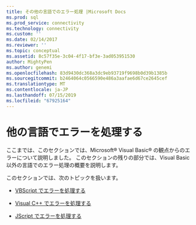```yaml
---
title: その他の言語でのエラー処理 |Microsoft Docs
ms.prod: sql
ms.prod_service: connectivity
ms.technology: connectivity
ms.custom: ''
ms.date: 02/14/2017
ms.reviewer: ''
ms.topic: conceptual
ms.assetid: 8c57f35e-3c04-4f17-bf3e-3ad053951530
author: MightyPen
ms.author: genemi
ms.openlocfilehash: 83d9430dc368a3dc9eb93719f9698b0d39b1385b
ms.sourcegitcommit: b2464064c0566590e486a3aafae6d67ce2645cef
ms.translationtype: MT
ms.contentlocale: ja-JP
ms.lasthandoff: 07/15/2019
ms.locfileid: "67925164"
---
```

# <a name="handling-errors-in-other-languages"></a>他の言語でエラーを処理する
ここまでは、このセクションでは、Microsoft® Visual Basic® の観点からのエラーについて説明しました。 このセクションの残りの部分では、Visual Basic 以外の言語でのエラー処理の概要を説明します。  
  
 このセクションでは、次のトピックを扱います。  
  
-   [VBScript でエラーを処理する](../../../ado/guide/data/handling-errors-in-vbscript.md)  
  
-   [Visual C++ でエラーを処理する](../../../ado/guide/data/handling-errors-in-visual-c.md)  
  
-   [JScript でエラーを処理する](../../../ado/guide/data/handling-errors-in-jscript.md)

